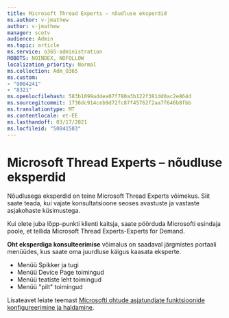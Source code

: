 ```yaml
---
title: Microsoft Thread Experts – nõudluse eksperdid
ms.author: v-jmathew
author: v-jmathew
manager: scotv
audience: Admin
ms.topic: article
ms.service: o365-administration
ROBOTS: NOINDEX, NOFOLLOW
localization_priority: Normal
ms.collection: Adm_O365
ms.custom:
- "9004241"
- "8321"
ms.openlocfilehash: 583b1099ad4ea07f780a3b122f381dd0ac2e864d
ms.sourcegitcommit: 1736dc914ceb9d72fc87f45762f2aa7f646b8fbb
ms.translationtype: MT
ms.contentlocale: et-EE
ms.lasthandoff: 03/17/2021
ms.locfileid: "50841503"
---
```

# <a name="microsoft-threat-experts---experts-on-demand"></a>Microsoft Thread Experts – nõudluse eksperdid

Nõudlusega eksperdid on teine Microsoft Thread Experts võimekus. Siit saate teada, kui vajate konsultatsioone seoses avastuste ja vastaste asjakohaste küsimustega.

Kui olete juba lõpp-punkti klienti kaitsja, saate pöörduda Microsofti esindaja poole, et tellida Microsoft Thread Experts-Experts for Demand.

**Oht eksperdiga konsulteerimise** võimalus on saadaval järgmistes portaali menüüdes, kus saate oma juurdluse käigus kaasata eksperte.

- Menüü Spikker ja tugi
- Menüü Device Page toimingud
- Menüü teatiste leht toimingud
- Menüü "pilt" toimingud

Lisateavet leiate teemast [Microsofti ohtude asjatundjate funktsioonide konfigureerimine ja haldamine](https://docs.microsoft.com/windows/security/threat-protection/microsoft-defender-atp/configure-microsoft-threat-experts).
